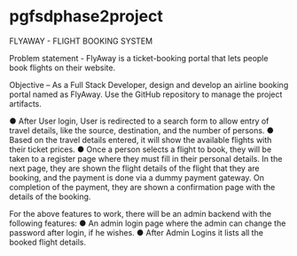 # pgfsdphase2project
FLYAWAY - FLIGHT BOOKING SYSTEM

Problem statement - 
FlyAway is a ticket-booking portal that lets people book flights on their website.

Objective – 
As a Full Stack Developer, design and develop an airline booking portal named as FlyAway. Use the GitHub repository to manage the project artifacts. 

● After User login, User is redirected to a search form to allow entry of travel details, like the source, destination, and the number of persons.
● Based on the travel details entered, it will show the available flights with their ticket prices.
● Once a person selects a flight to book, they will be taken to a register page where they must fill in their personal details. In the next page, they are shown the flight details of the flight that they are booking, and the payment is done via a dummy payment gateway. On completion of the payment, they are shown a confirmation page with the details of the booking. 
 
For the above features to work, there will be an admin backend with the following features:
● An admin login page where the admin can change the password after login, if he wishes.
● After Admin Logins it lists all the booked flight details.
